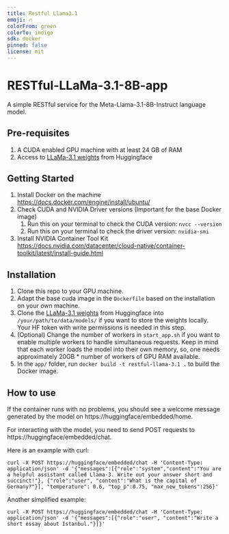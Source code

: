 ```yaml
---
title: Restful Llama3.1
emoji: 🔥
colorFrom: green
colorTo: indigo
sdk: docker
pinned: false
license: mit
---
```


# RESTful-LLaMa-3.1-8B-app

A simple RESTful service for the Meta-Llama-3.1-8B-Instruct language model.

## Pre-requisites

1. A CUDA enabled GPU machine with at least 24 GB of RAM
2. Access to [LLaMa-3.1 weights](https://huggingface.co/meta-llama/Meta-Llama-3.1-8B-Instruct) from Huggingface 

## Getting Started

1. Install Docker on the machine https://docs.docker.com/engine/install/ubuntu/
2. Check CUDA and NVIDIA Driver versions (Important for the base Docker image)
   1. Run this on your terminal to check the CUDA version: `nvcc --version`
   2. Run this on your terminal to check the driver version: `nvidia-smi`
3. Install NVIDIA Container Tool Kit https://docs.nvidia.com/datacenter/cloud-native/container-toolkit/latest/install-guide.html

## Installation

1. Clone this repo to your GPU machine.
2. Adapt the base cuda image in the `Dockerfile` based on the installation on your own machine.
3. Clone the [LLaMa-3.1 weights](https://huggingface.co/meta-llama/Meta-Llama-3.1-8B-Instruct) from Huggingface into `/your/path/to/data/models/` if you want to store the weights locally. Your HF token with write permissions is needed in this step.
4. (Optional) Change the number of workers in `start_app.sh` if you want to enable multiple workers to handle simultaneous requests. Keep in mind that each worker loads the model into their own memory, so, one needs approximately 20GB * number of workers of GPU RAM available.
5. In the `app/` folder, run `docker build -t restful-llama-3.1 .` to build the Docker image.

## How to use

If the container runs with no problems, you should see a welcome message generated by the model on https://huggingface/embedded/home.

For interacting with the model, you need to send POST requests to https://huggingface/embedded/chat.

Here is an example with curl: 

`curl -X POST https://huggingface/embedded/chat -H 'Content-Type: application/json' -d '{"messages":[{"role":"system","content":"You are a helpful assistant called Llama-3. Write out your answer short and succinct!"}, {"role":"user", "content":"What is the capital of Germany?"}], "temperature": 0.6, "top_p":0.75, "max_new_tokens":256}'`

Another simplified example: 

`curl -X POST https://huggingface/embedded/chat -H 'Content-Type: application/json' -d '{"messages":[{"role":"user", "content":"Write a short essay about Istanbul."}]}'`
